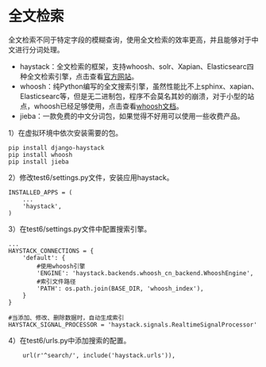 # 全文检索

全文检索不同于特定字段的模糊查询，使用全文检索的效率更高，并且能够对于中文进行分词处理。
* haystack：全文检索的框架，支持whoosh、solr、Xapian、Elasticsearc四种全文检索引擎，点击查看[官方网站](http://haystacksearch.org/)。
* whoosh：纯Python编写的全文搜索引擎，虽然性能比不上sphinx、xapian、Elasticsearc等，但是无二进制包，程序不会莫名其妙的崩溃，对于小型的站点，whoosh已经足够使用，点击查看[whoosh文档](https://whoosh.readthedocs.io/en/latest/)。
* jieba：一款免费的中文分词包，如果觉得不好用可以使用一些收费产品。

1）在虚拟环境中依次安装需要的包。

```
pip install django-haystack
pip install whoosh
pip install jieba
```

2）修改test6/settings.py文件，安装应用haystack。

```
INSTALLED_APPS = (
    ...
    'haystack',
)
```

3）在test6/settings.py文件中配置搜索引擎。

```
...
HAYSTACK_CONNECTIONS = {
    'default': {
        #使用whoosh引擎
        'ENGINE': 'haystack.backends.whoosh_cn_backend.WhooshEngine',
        #索引文件路径
        'PATH': os.path.join(BASE_DIR, 'whoosh_index'),
    }
}

#当添加、修改、删除数据时，自动生成索引
HAYSTACK_SIGNAL_PROCESSOR = 'haystack.signals.RealtimeSignalProcessor'
```

4）在test6/urls.py中添加搜索的配置。

```
    url(r'^search/', include('haystack.urls')),
```

